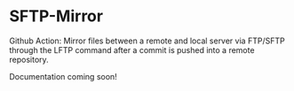 # SFTP-Mirror

Github Action: Mirror files between a remote and local server via FTP/SFTP through the LFTP command after a commit is pushed into a remote repository.

Documentation coming soon!
